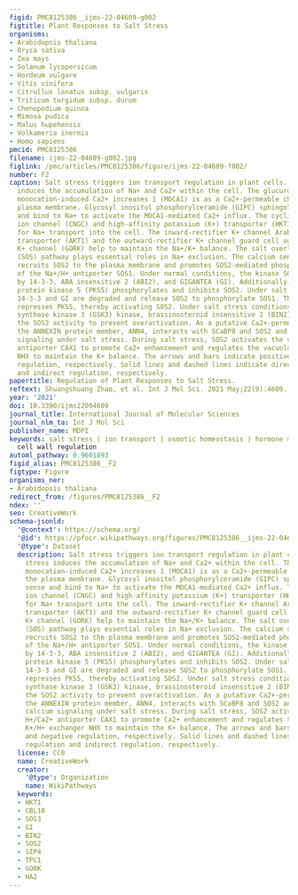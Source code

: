 ```yaml
---
figid: PMC8125386__ijms-22-04609-g002
figtitle: Plant Responses to Salt Stress
organisms:
- Arabidopsis thaliana
- Oryza sativa
- Zea mays
- Solanum lycopersicum
- Hordeum vulgare
- Vitis vinifera
- Citrullus lanatus subsp. vulgaris
- Triticum turgidum subsp. durum
- Chenopodium quinoa
- Mimosa pudica
- Malus hupehensis
- Volkameria inermis
- Homo sapiens
pmcid: PMC8125386
filename: ijms-22-04609-g002.jpg
figlink: /pmc/articles/PMC8125386/figure/ijms-22-04609-f002/
number: F2
caption: Salt stress triggers ion transport regulation in plant cells. Salt stress
  induces the accumulation of Na+ and Ca2+ within the cell. The glucuronosyltransferase
  monocation-induced Ca2+ increases 1 (MOCA1) is as a Ca2+-permeable channel in the
  plasma membrane. Glycosyl inositol phosphorylceramide (GIPC) sphingolipids sense
  and bind to Na+ to activate the MOCA1-mediated Ca2+ influx. The cyclic nucleotide-gated
  ion channel (CNGC) and high-affinity potassium (K+) transporter (HKT1) are required
  for Na+ transport into the cell. The inward-rectifier K+ channel Arabidopsis K+
  transporter (AKT1) and the outward-rectifier K+ channel guard cell outward-rectifier
  K+ channel (GORK) help to maintain the Na+/K+ balance. The salt overly sensitive
  (SOS) pathway plays essential roles in Na+ exclusion. The calcium sensor, SOS3/SCaBP8,
  recruits SOS2 to the plasma membrane and promotes SOS2-mediated phosphorylation
  of the Na+/H+ antiporter SOS1. Under normal conditions, the kinase SOS2 is repressed
  by 14-3-3, ABA insensitive 2 (ABI2), and GIGANTEA (GI). Additionally, SOS2-like
  protein kinase 5 (PKS5) phosphorylates and inhibits SOS2. Under salt stress conditions,
  14-3-3 and GI are degraded and release SOS2 to phosphorylate SOS1. Then, 14-3-3
  represses PKS5, thereby activating SOS2. Under salt stress conditions, the glycogen
  synthase kinase 3 (GSK3) kinase, brassinosteroid insensitive 2 (BIN2) fine-tunes
  the SOS2 activity to prevent overactivation. As a putative Ca2+-permeable transporter,
  the ANNEXIN protein member, ANN4, interacts with SCaBP8 and SOS2 and regulates calcium
  signaling under salt stress. During salt stress, SOS2 activates the vacuolar H+/Ca2+
  antiporter CAX1 to promote Ca2+ enhancement and regulates the vacuolar K+/H+ exchanger
  NHX to maintain the K+ balance. The arrows and bars indicate positive and negative
  regulation, respectively. Solid lines and dashed lines indicate direct regulation
  and indirect regulation, respectively.
papertitle: Regulation of Plant Responses to Salt Stress.
reftext: Shuangshuang Zhao, et al. Int J Mol Sci. 2021 May;22(9):4609.
year: '2021'
doi: 10.3390/ijms22094609
journal_title: International Journal of Molecular Sciences
journal_nlm_ta: Int J Mol Sci
publisher_name: MDPI
keywords: salt stress | ion transport | osmotic homeostasis | hormone mediation |
  cell wall regulation
automl_pathway: 0.9601893
figid_alias: PMC8125386__F2
figtype: Figure
organisms_ner:
- Arabidopsis thaliana
redirect_from: /figures/PMC8125386__F2
ndex: ''
seo: CreativeWork
schema-jsonld:
  '@context': https://schema.org/
  '@id': https://pfocr.wikipathways.org/figures/PMC8125386__ijms-22-04609-g002.html
  '@type': Dataset
  description: Salt stress triggers ion transport regulation in plant cells. Salt
    stress induces the accumulation of Na+ and Ca2+ within the cell. The glucuronosyltransferase
    monocation-induced Ca2+ increases 1 (MOCA1) is as a Ca2+-permeable channel in
    the plasma membrane. Glycosyl inositol phosphorylceramide (GIPC) sphingolipids
    sense and bind to Na+ to activate the MOCA1-mediated Ca2+ influx. The cyclic nucleotide-gated
    ion channel (CNGC) and high-affinity potassium (K+) transporter (HKT1) are required
    for Na+ transport into the cell. The inward-rectifier K+ channel Arabidopsis K+
    transporter (AKT1) and the outward-rectifier K+ channel guard cell outward-rectifier
    K+ channel (GORK) help to maintain the Na+/K+ balance. The salt overly sensitive
    (SOS) pathway plays essential roles in Na+ exclusion. The calcium sensor, SOS3/SCaBP8,
    recruits SOS2 to the plasma membrane and promotes SOS2-mediated phosphorylation
    of the Na+/H+ antiporter SOS1. Under normal conditions, the kinase SOS2 is repressed
    by 14-3-3, ABA insensitive 2 (ABI2), and GIGANTEA (GI). Additionally, SOS2-like
    protein kinase 5 (PKS5) phosphorylates and inhibits SOS2. Under salt stress conditions,
    14-3-3 and GI are degraded and release SOS2 to phosphorylate SOS1. Then, 14-3-3
    represses PKS5, thereby activating SOS2. Under salt stress conditions, the glycogen
    synthase kinase 3 (GSK3) kinase, brassinosteroid insensitive 2 (BIN2) fine-tunes
    the SOS2 activity to prevent overactivation. As a putative Ca2+-permeable transporter,
    the ANNEXIN protein member, ANN4, interacts with SCaBP8 and SOS2 and regulates
    calcium signaling under salt stress. During salt stress, SOS2 activates the vacuolar
    H+/Ca2+ antiporter CAX1 to promote Ca2+ enhancement and regulates the vacuolar
    K+/H+ exchanger NHX to maintain the K+ balance. The arrows and bars indicate positive
    and negative regulation, respectively. Solid lines and dashed lines indicate direct
    regulation and indirect regulation, respectively.
  license: CC0
  name: CreativeWork
  creator:
    '@type': Organization
    name: WikiPathways
  keywords:
  - HKT1
  - CBL10
  - SOS3
  - GI
  - BIN2
  - SOS2
  - SIP4
  - TPC1
  - GORK
  - HA2
---
```


